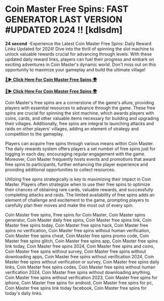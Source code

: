 # Coin Master Free Spins: FAST GENERATOR LAST VERSION #UPDATED 2024 !! [kdlsdm]

**24 second** -Experience the Latest Coin Master Free Spins: Daily Reward Links Updated for 2024! Dive into the thrill of spinning the slot machine to unlock valuable rewards crucial for advancing through levels. With these updated daily reward links, players can fuel their progress and embark on exciting adventures in Coin Master's dynamic world. Don't miss out on this opportunity to maximize your gameplay and build the ultimate village!


[**🔴► Click Here For Coin Master Free Spins 🌍**](https://moroccino.github.io/CoinMaster/)

[**🔴► Click Here For Coin Master Free Spins 🌍**](https://moroccino.github.io/CoinMaster/)
 
Coin Master's free spins are a cornerstone of the game's allure, providing players with essential resources to advance through the game. These free spins are crucial for spinning the slot machine, which awards players with coins, cards, and other valuable items necessary for building and upgrading their villages. Additionally, free spins are integral to launching attacks and raids on other players' villages, adding an element of strategy and competition to the gameplay.

Players can acquire free spins through various means within Coin Master. The daily rewards system offers players a set number of free spins just for logging in each day, encouraging regular engagement with the game. Moreover, Coin Master frequently hosts events and promotions that award free spins to participants, further enhancing the player experience and providing additional opportunities to collect resources.

Utilizing free spins strategically is key to maximizing their impact in Coin Master. Players often strategize when to use their free spins to optimize their chances of obtaining rare cards, valuable rewards, and successfully completing attacks and raids. The limited availability of free spins adds an element of challenge and excitement to the game, prompting players to carefully plan their moves and make the most out of every spin.

Coin Master free spins, Free spins for Coin Master, Coin Master spins generator, Coin Master daily free spins, Coin Master free spins link, Coin Master free spins today, Coin Master free spins hack, Coin Master free spins no verification, Coin Master free spins without human verification, Coin Master free spins cheat, Coin Master free spins promo code, Coin Master free spins glitch, Coin Master free spins app, Coin Master free spins link today, Coin Master free spins 2024, Coin Master free spins and coins, Coin Master free spins without survey, Coin Master free spins without downloading apps, Coin Master free spins without verification 2024, Coin Master free spins without verification or survey, Coin Master free spins daily links, Coin Master free spins codes, Coin Master free spins without human verification 2024, Coin Master free spins without downloading anything, Coin Master free spins without verification 2023, Coin Master free spins for iphone, Coin Master free spins for android, Coin Master free spins for pc, Coin Master free spins link today facebook, Coin Master free spins for today's daily links.

